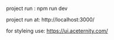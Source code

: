 project run : npm run dev

project run at: http://localhost:3000/

for styleing use: https://ui.aceternity.com/

